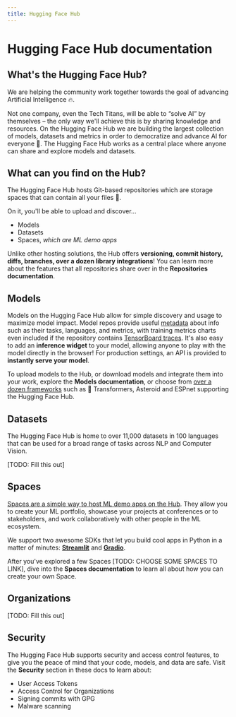 ```yaml
---
title: Hugging Face Hub
---
```


<h1>Hugging Face Hub documentation</h1>

## What's the Hugging Face Hub?

We are helping the community work together towards the goal of advancing Artificial Intelligence 🔥.

Not one company, even the Tech Titans, will be able to “solve AI” by themselves – the only way we'll achieve this is by sharing knowledge and resources. On the Hugging Face Hub we are building the largest collection of models, datasets and metrics in order to democratize and advance AI for everyone 🚀. The Hugging Face Hub works as a central place where anyone can share and explore models and datasets.

## What can you find on the Hub?

The Hugging Face Hub hosts Git-based repositories which are storage spaces that can contain all your files 💾.

On it, you'll be able to upload and discover...

* Models
* Datasets
* Spaces, *which are ML demo apps*

Unlike other hosting solutions, the Hub offers **versioning, commit history, diffs, branches, over a dozen library integrations**! You can learn more about the features that all repositories share over in the **Repositories documentation**.

## Models
Models on the Hugging Face Hub allow for simple discovery and usage to maximize model impact. Model repos provide useful [metadata](/docs/hub/model-repos#model-card-metadata) about info such as their tasks, languages, and metrics, with training metrics charts even included if the repository contains [TensorBoard traces](https://huggingface.co/models?filter=tensorboard). It's also easy to add an **inference widget** to your model, allowing anyone to play with the model directly in the browser! For production settings, an API is provided to **instantly serve your model**.

To upload models to the Hub, or download models and integrate them into your work, explore the **Models documentation**, or choose from [over a dozen frameworks](/docs/hub/libraries) such as 🤗 Transformers, Asteroid and ESPnet supporting the Hugging Face Hub.

## Datasets
The Hugging Face Hub is home to over 11,000 datasets in 100 languages that can be used for a broad range of tasks across NLP and Computer Vision. 

[TODO: Fill this out]

## Spaces
[Spaces are a simple way to host ML demo apps on the Hub](https://huggingface.co/spaces). They allow you to create your ML portfolio, showcase your projects at conferences or to stakeholders, and work collaboratively with other people in the ML ecosystem.

We support two awesome SDKs that let you build cool apps in Python in a matter of minutes: **[Streamlit](https://streamlit.io/)** and **[Gradio](https://gradio.app/)**.

After you've explored a few Spaces [TODO: CHOOSE SOME SPACES TO LINK], dive into the **Spaces documentation** to learn all about how you can create your own Space.


## Organizations
[TODO: Fill this out]

## Security
The Hugging Face Hub supports security and access control features, to give you the peace of mind that your code, models, and data are safe. Visit the **Security** section in these docs to learn about:
* User Access Tokens
* Access Control for Organizations
* Signing commits with GPG
* Malware scanning